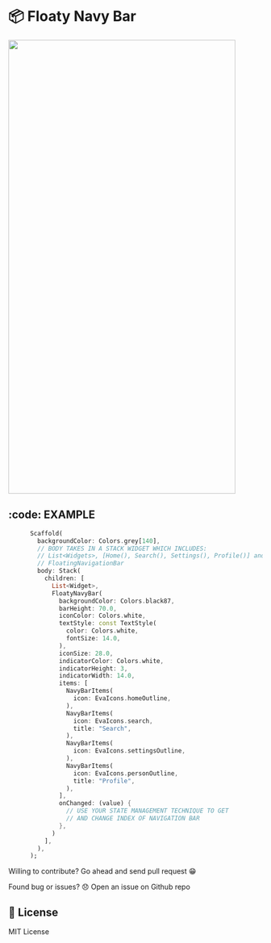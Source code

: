 #  :package: Floaty Navy Bar

<img width="450" height="900" src="https://github.com/mjhansen3/floaty_navy_bar/blob/master/example/images/new_fnb-3.png?raw=true">

## :code: EXAMPLE

```dart
      Scaffold(
        backgroundColor: Colors.grey[140],
        // BODY TAKES IN A STACK WIDGET WHICH INCLUDES:
        // List<Widgets>, [Home(), Search(), Settings(), Profile()] and
        // FloatingNavigationBar
        body: Stack(
          children: [
            List<Widget>,
            FloatyNavyBar(
              backgroundColor: Colors.black87,
              barHeight: 70.0,
              iconColor: Colors.white,
              textStyle: const TextStyle(
                color: Colors.white,
                fontSize: 14.0,
              ),
              iconSize: 28.0,
              indicatorColor: Colors.white,
              indicatorHeight: 3,
              indicatorWidth: 14.0,
              items: [
                NavyBarItems(
                  icon: EvaIcons.homeOutline,
                ),
                NavyBarItems(
                  icon: EvaIcons.search,
                  title: "Search",
                ),
                NavyBarItems(
                  icon: EvaIcons.settingsOutline,
                ),
                NavyBarItems(
                  icon: EvaIcons.personOutline,
                  title: "Profile",
                ),
              ],
              onChanged: (value) {
                // USE YOUR STATE MANAGEMENT TECHNIQUE TO GET
                // AND CHANGE INDEX OF NAVIGATION BAR
              },
            )
          ],
        ),
      );
```
Willing to contribute?
Go ahead and send pull request :grin:

Found bug or issues? :disappointed:
Open an issue on Github repo

## :key: License

MIT License
